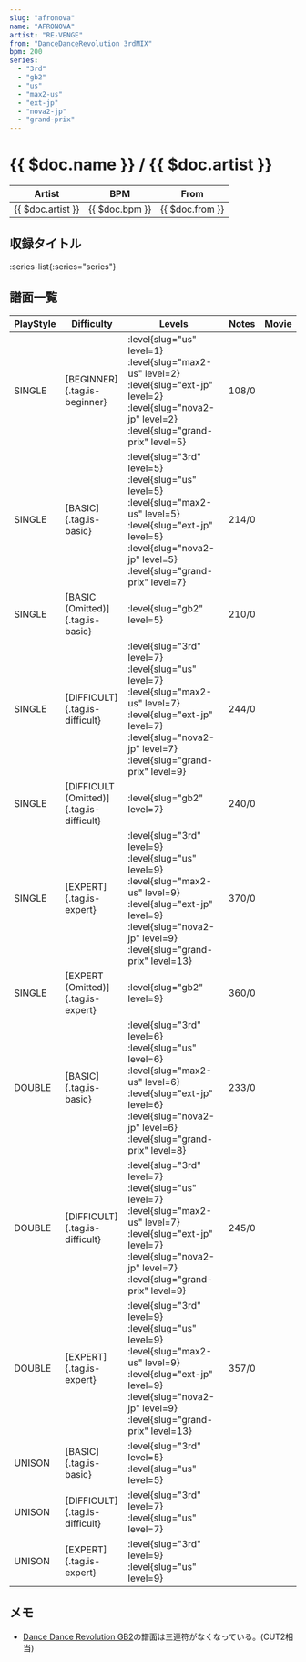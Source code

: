 ```yaml
---
slug: "afronova"
name: "AFRONOVA"
artist: "RE-VENGE"
from: "DanceDanceRevolution 3rdMIX"
bpm: 200
series:
  - "3rd"
  - "gb2"
  - "us"
  - "max2-us"
  - "ext-jp"
  - "nova2-jp"
  - "grand-prix"
---
```


# {{ $doc.name }} / {{ $doc.artist }}

|Artist|BPM|From|
|------|---|----|
|{{ $doc.artist }}|{{ $doc.bpm }}|{{ $doc.from }}|

## 収録タイトル

:series-list{:series="series"}

## 譜面一覧

|PlayStyle|Difficulty|Levels|Notes|Movie|
|---------|----------|------|-----|-----|
|SINGLE|[BEGINNER]{.tag.is-beginner}|<div class="field is-grouped is-grouped-multiline"> :level{slug="us" level=1} :level{slug="max2-us" level=2} :level{slug="ext-jp" level=2} :level{slug="nova2-jp" level=2} :level{slug="grand-prix" level=5}</div>|108/0||
|SINGLE|[BASIC]{.tag.is-basic}|<div class="field is-grouped is-grouped-multiline"> :level{slug="3rd" level=5} :level{slug="us" level=5} :level{slug="max2-us" level=5} :level{slug="ext-jp" level=5} :level{slug="nova2-jp" level=5} :level{slug="grand-prix" level=7}</div>|214/0||
|SINGLE|[BASIC (Omitted)]{.tag.is-basic}|<div class="field is-grouped is-grouped-multiline"> :level{slug="gb2" level=5}</div>|210/0||
|SINGLE|[DIFFICULT]{.tag.is-difficult}|<div class="field is-grouped is-grouped-multiline"> :level{slug="3rd" level=7} :level{slug="us" level=7} :level{slug="max2-us" level=7} :level{slug="ext-jp" level=7} :level{slug="nova2-jp" level=7} :level{slug="grand-prix" level=9}</div>|244/0||
|SINGLE|[DIFFICULT (Omitted)]{.tag.is-difficult}|<div class="field is-grouped is-grouped-multiline"> :level{slug="gb2" level=7}</div>|240/0||
|SINGLE|[EXPERT]{.tag.is-expert}|<div class="field is-grouped is-grouped-multiline"> :level{slug="3rd" level=9} :level{slug="us" level=9} :level{slug="max2-us" level=9} :level{slug="ext-jp" level=9} :level{slug="nova2-jp" level=9} :level{slug="grand-prix" level=13}</div>|370/0||
|SINGLE|[EXPERT (Omitted)]{.tag.is-expert}|<div class="field is-grouped is-grouped-multiline"> :level{slug="gb2" level=9}</div>|360/0||
|DOUBLE|[BASIC]{.tag.is-basic}|<div class="field is-grouped is-grouped-multiline"> :level{slug="3rd" level=6} :level{slug="us" level=6} :level{slug="max2-us" level=6} :level{slug="ext-jp" level=6} :level{slug="nova2-jp" level=6} :level{slug="grand-prix" level=8}</div>|233/0||
|DOUBLE|[DIFFICULT]{.tag.is-difficult}|<div class="field is-grouped is-grouped-multiline"> :level{slug="3rd" level=7} :level{slug="us" level=7} :level{slug="max2-us" level=7} :level{slug="ext-jp" level=7} :level{slug="nova2-jp" level=7} :level{slug="grand-prix" level=9}</div>|245/0||
|DOUBLE|[EXPERT]{.tag.is-expert}|<div class="field is-grouped is-grouped-multiline"> :level{slug="3rd" level=9} :level{slug="us" level=9} :level{slug="max2-us" level=9} :level{slug="ext-jp" level=9} :level{slug="nova2-jp" level=9} :level{slug="grand-prix" level=13}</div>|357/0||
|UNISON|[BASIC]{.tag.is-basic}|<div class="field is-grouped is-grouped-multiline"> :level{slug="3rd" level=5} :level{slug="us" level=5}</div>|||
|UNISON|[DIFFICULT]{.tag.is-difficult}|<div class="field is-grouped is-grouped-multiline"> :level{slug="3rd" level=7} :level{slug="us" level=7}</div>|||
|UNISON|[EXPERT]{.tag.is-expert}|<div class="field is-grouped is-grouped-multiline"> :level{slug="3rd" level=9} :level{slug="us" level=9}</div>|||

## メモ

- [Dance Dance Revolution GB2](/series/gb2)の譜面は三連符がなくなっている。(CUT2相当)
